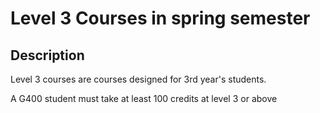 # Level 3 Courses in spring semester

## Description

Level 3 courses are courses designed for 3rd year's students.

A G400 student must take at least 100 credits at level 3 or above